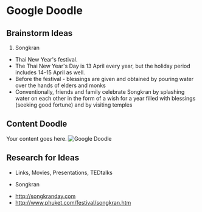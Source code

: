 # Google Doodle

## Brainstorm Ideas

1. Songkran
 * Thai New Year's festival. 
 * The Thai New Year's Day is 13 April every year, but the holiday period includes 14–15 April as well.
 * Before the festival - blessings are given and obtained by pouring water over the hands of elders and monks
 * Conventionally, friends and family celebrate Songkran by splashing water on each other in the form of a wish for a year filled with blessings (seeking good fortune) and by visiting temples
   

## Content Doodle

Your content goes here. 
![Google Doodle](https://www.google.com/logos/2012/d4g_poland12-hp.jpg)


  
## Research for Ideas
  
* Links, Movies, Presentations, TEDtalks
   
* Songkran
- http://songkranday.com
- http://www.phuket.com/festival/songkran.htm
